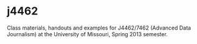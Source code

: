 j4462
=====

Class materials, handouts and examples for J4462/7462 (Advanced Data Journalism) at the University of Missouri, Spring 2013 semester.